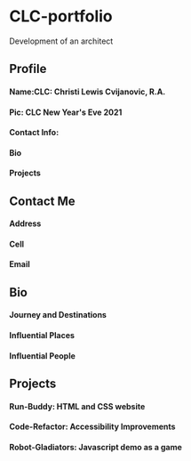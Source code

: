# CLC-portfolio
Development of an architect 
## Profile
#### Name:CLC: Christi Lewis Cvijanovic, R.A.
#### Pic: CLC New Year's Eve 2021
#### Contact Info:
#### Bio
#### Projects

## Contact Me
#### Address
#### Cell
#### Email

## Bio
#### Journey and Destinations
#### Influential Places
#### Influential People

## Projects
#### Run-Buddy: HTML and CSS website
#### Code-Refactor: Accessibility Improvements
#### Robot-Gladiators: Javascript demo as a game
